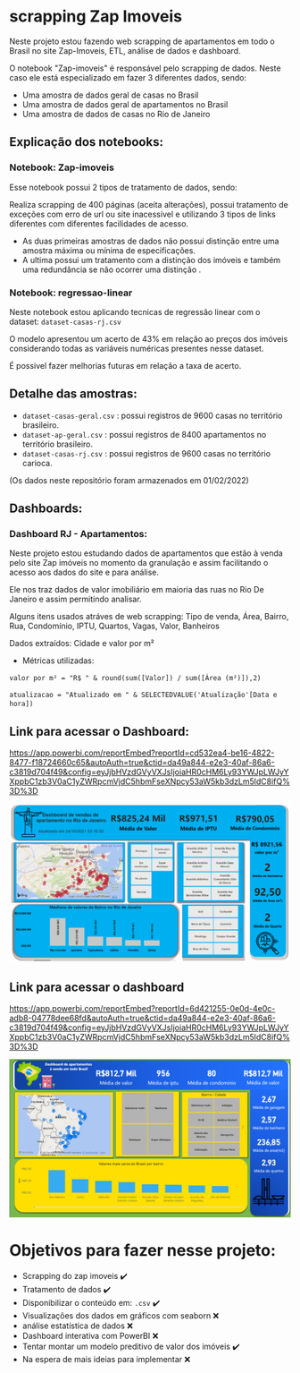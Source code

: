 # scrapping Zap Imoveis
Neste projeto estou fazendo web scrapping de apartamentos em todo o Brasil no site Zap-Imoveis, ETL, análise de dados e dashboard. 

O notebook "Zap-imoveis" é responsável pelo scrapping de dados. Neste caso ele está especializado em fazer 3 diferentes dados, sendo: 

* Uma amostra de dados geral de casas no Brasil
* Uma amostra de dados geral de apartamentos no Brasil  
* Uma amostra de dados de casas no Rio de Janeiro  

## Explicação dos notebooks:

### Notebook: Zap-imoveis
Esse notebook possui 2 tipos de tratamento de dados, sendo:

Realiza scrapping de 400 páginas (aceita alterações), possui tratamento de exceções com erro de url ou site inacessível e utilizando 3 tipos de links diferentes com diferentes facilidades de acesso. 

* As duas primeiras amostras de dados não possui distinção entre uma amostra máxima ou mínima de especificações.
* A ultima possui um tratamento com a distinção dos imóveis e também uma redundância se não ocorrer uma distinção .

### Notebook: regressao-linear

Neste notebook estou aplicando tecnicas de regressão linear com o dataset: `dataset-casas-rj.csv`

O modelo apresentou um acerto de 43% em relação ao preços dos imóveis considerando todas as variáveis numéricas presentes nesse dataset.

É possivel fazer melhorias futuras em relação a taxa de acerto. 

## Detalhe das amostras:

* `dataset-casas-geral.csv` : possui registros de 9600 casas no território brasileiro.
* `dataset-ap-geral.csv` : possui registros de 8400 apartamentos no território brasileiro.
* `dataset-casas-rj.csv` : possui registros de 9600 casas no território carioca.

(Os dados neste repositório foram armazenados em 01/02/2022)

## Dashboards:

### Dashboard RJ  -  Apartamentos:

Neste projeto estou estudando dados de apartamentos que estão à venda pelo site Zap imóveis no momento da granulação e assim facilitando o acesso aos dados do site e para análise. 


Ele nos traz dados de valor imobiliário em maioria das ruas no Rio De Janeiro e assim permitindo analisar.
 
Alguns itens usados atráves de web scrapping: Tipo de venda, Área, Bairro, Rua, Condomínio, IPTU, Quartos, Vagas, Valor, Banheiros

Dados extraídos: Cidade e valor por m² 

* Métricas utilizadas:

 ```
valor por m² = "R$ " & round(sum([Valor]) / sum([Área (m²)]),2)
 ```
 
 ```
 atualizacao = "Atualizado em " & SELECTEDVALUE('Atualização'[Data e hora])
 ```

## Link para acessar o Dashboard:
https://app.powerbi.com/reportEmbed?reportId=cd532ea4-be16-4822-8477-f18724660c65&autoAuth=true&ctid=da49a844-e2e3-40af-86a6-c3819d704f49&config=eyJjbHVzdGVyVXJsIjoiaHR0cHM6Ly93YWJpLWJyYXppbC1zb3V0aC1yZWRpcmVjdC5hbmFseXNpcy53aW5kb3dzLm5ldC8ifQ%3D%3D

 ![Imagem da dashboard](/dashboard/imagem/dashboard-rj.png)

## Link para acessar o dashboard

https://app.powerbi.com/reportEmbed?reportId=6d421255-0e0d-4e0c-adb8-04778dee68fd&autoAuth=true&ctid=da49a844-e2e3-40af-86a6-c3819d704f49&config=eyJjbHVzdGVyVXJsIjoiaHR0cHM6Ly93YWJpLWJyYXppbC1zb3V0aC1yZWRpcmVjdC5hbmFseXNpcy53aW5kb3dzLm5ldC8ifQ%3D%3D

 ![Imagem da dashboard](/dashboard/imagem/dashboard-apt-geral.png)

# Objetivos para fazer nesse projeto:

* Scrapping do zap imoveis :heavy_check_mark:
* Tratamento de dados :heavy_check_mark:
* Disponibilizar o conteúdo em: `.csv` :heavy_check_mark:
* Visualizações dos dados em gráficos com seaborn :x:
* análise estatística de dados :x:
* Dashboard interativa com PowerBI :x:
* Tentar montar um modelo preditivo de valor dos imóveis :heavy_check_mark:
* Na espera de mais ideias para implementar :x:
